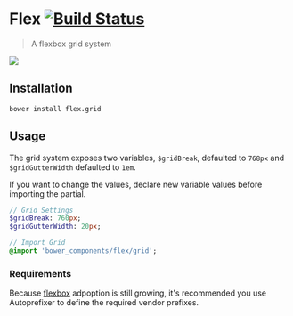 # Flex [![Build Status](https://travis-ci.org/robbschiller/flex.svg?branch=master)](https://travis-ci.org/robbschiller/flex)
> A flexbox grid system

![](http://f.cl.ly/items/1K2V3H163g3Q3g2D1O2v/Image%202014-12-08%20at%206.26.35%20PM.png)

## Installation
```
bower install flex.grid
```

## Usage

The grid system exposes two variables, `$gridBreak`, defaulted to `768px` and `$gridGutterWidth` defaulted to `1em`.

If you want to change the values, declare new variable values before importing the partial.

```sass
// Grid Settings
$gridBreak: 760px;
$gridGutterWidth: 20px;

// Import Grid
@import 'bower_components/flex/grid';
```

### Requirements

Because [flexbox](http://caniuse.com/#search=flexbox) adpoption is still growing, it's recommended you use Autoprefixer to define the required vendor prefixes.
